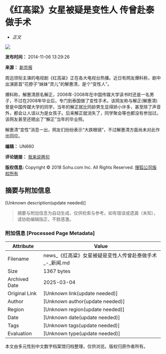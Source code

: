 # 《红高粱》女星被疑是变性人 传曾赴泰做手术

- _正文_

![](https://s1.rr.itc.cn/qrcode/m/n/405834489.png)

**发布时间：** 2014-11-06 13:29:26

**来源：** [新京报](https://www.bjnews.com.cn/video/2014/11/06/340428.html)

周迅领衔主演的电视剧《红高粱》正在各大电视台热播。近日有网友爆料称，剧中出演匪首“花脖子”妹妹“灵儿”的解惠清，是个“变性人”。

爆料称，解惠清原名解正，2006年-2008年在中国传媒大学读书时还是一名男子，不过在2008年毕业后，专门到泰国做了变性手术。该网友称与解正(解惠清)曾是中国传媒大学的同学，当年的解正就比同龄男生显得娇小许多，甚至除了声音外，都会让人误以为是女孩子。后来解正就消失了，同学聚会等也都没有参加过。该网友甚至还晒出了“解正”当年的毕业照。

解惠清“变性”消息一出，网友们纷纷表示“大跌眼镜”，不过解惠清方面尚未对此作出回应。

**编辑：** UN660

**评论链接：** [我来说两句](https://pinglun.sohu.com/s405834489.html) 

**版权信息:** Copyright © 2018 Sohu.com Inc. All Rights Reserved. [搜狐公司版权所有](https://corp.sohu.com/s2007/copyright/)
<!-- tcd_original_link https://news.sohu.com/20141106/n405834489.shtml -->


## 摘要与附加信息

<!-- tcd_abstract -->
[Unknown description(update needed)]
<!-- tcd_abstract_end -->

> 摘要与附加信息为自动生成，仅供检索与参考。如有错误或遗漏（未知），请协助编辑指正，不胜感激。

### 附加信息 [Processed Page Metadata]

| Attribute       | Value                                  |
|-----------------|----------------------------------------|
| Filename        | news_《红高粱》女星被疑是变性人传曾赴泰做手术_-_新闻.md                             |
| Size            | 1367 bytes                           |
| Archived Date   | 2025-03-04                             |
| Original Link   | [Unknown link(update needed)]                       |
| Author          | [Unknown author(update needed)]                               |
| Region          | [Unknown region(update needed)]                               |
| Date            | [Unknown date(update needed)]                                 |
| Tags            | [Unknown tags(update needed)]                                 |
| Evaluation            | [Unknown type(update needed)]                                 |
<!-- tcd_table_end -->

本文由多元性别中文数字档案馆归档整理，仅供浏览。版权归原作者所有。
